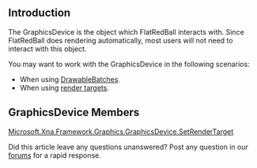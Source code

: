 ## Introduction

The GraphicsDevice is the object which FlatRedBall interacts with. Since FlatRedBall does rendering automatically, most users will not need to interact with this object.

You may want to work with the GraphicsDevice in the following scenarios:

-   When using [DrawableBatches](/frb/docs/index.php?title=FlatRedBall.Graphics.DrawableBatch "FlatRedBall.Graphics.DrawableBatch").
-   When using [render targets](/frb/docs/index.php?title=Microsoft.Xna.Framework.Graphics.GraphicsDevice.SetRenderTarget "Microsoft.Xna.Framework.Graphics.GraphicsDevice.SetRenderTarget").

## GraphicsDevice Members

[Microsoft.Xna.Framework.Graphics.GraphicsDevice.SetRenderTarget](/frb/docs/index.php?title=Microsoft.Xna.Framework.Graphics.GraphicsDevice.SetRenderTarget "Microsoft.Xna.Framework.Graphics.GraphicsDevice.SetRenderTarget")

Did this article leave any questions unanswered? Post any question in our [forums](/frb/forum.md) for a rapid response.
